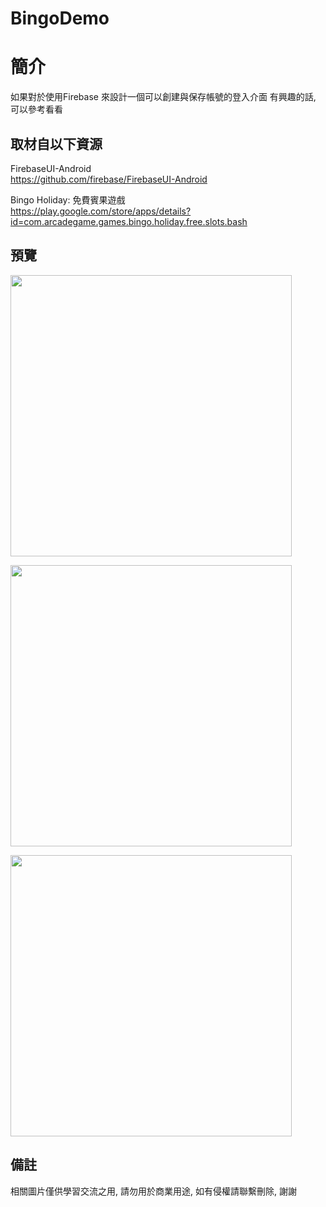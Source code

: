 # BingoDemo

簡介
==================================
如果對於使用Firebase 來設計一個可以創建與保存帳號的登入介面 有興趣的話, 可以參考看看                                   

取材自以下資源
--------
FirebaseUI-Android                                 
https://github.com/firebase/FirebaseUI-Android

Bingo Holiday: 免費賓果遊戲                                 
https://play.google.com/store/apps/details?id=com.arcadegame.games.bingo.holiday.free.slots.bash
       
預覽
--------
<p align="left">
  <img src="https://i.imgur.com/pVGYbBo.png" width="450"/>
</p> 
<p align="left">
  <img src="https://i.imgur.com/jY6wDRD.png" width="450"/>
</p> 
<p align="left">
  <img src="https://i.imgur.com/PiRbqO5.png" width="450"/>
</p> 

備註
--------
相關圖片僅供學習交流之用, 請勿用於商業用途, 如有侵權請聯繫刪除, 謝謝

